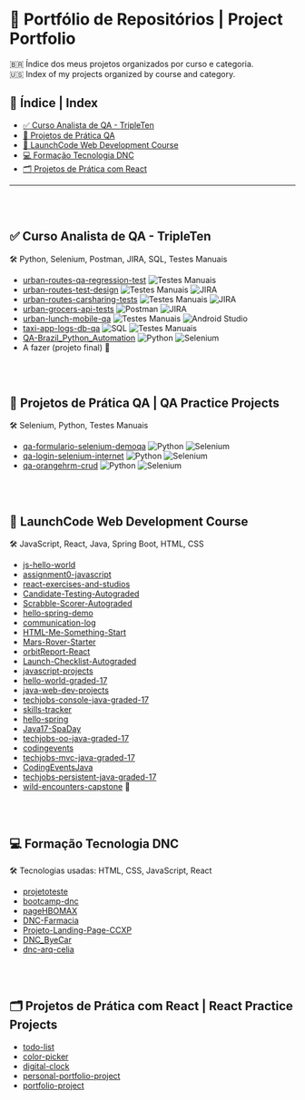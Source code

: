# 📁 Portfólio de Repositórios | Project Portfolio

🇧🇷 Índice dos meus projetos organizados por curso e categoria.  
🇺🇸 Index of my projects organized by course and category.

## 🔹 Índice | Index

- [✅ Curso Analista de QA - TripleTen](#curso-analista-de-qa-tripleten)
- [🤖 Projetos de Prática QA](#projetos-de-pratica-qa)
- [🚀 LaunchCode Web Development Course](#launchcode-web-development-course)
- [💻 Formação Tecnologia DNC](#formacao-tecnologia-dnc)
- [🗂️ Projetos de Prática com React](#projetos-pessoais)

---
<br>
<br>


## ✅ Curso Analista de QA - TripleTen <a name="curso-analista-de-qa-tripleten"></a>

🛠️ Python, Selenium, Postman, JIRA, SQL, Testes Manuais

- [urban-routes-qa-regression-test](https://github.com/celiapaivab/urban-routes-qa-regression-test) ![Testes Manuais](https://img.shields.io/badge/Testes_Manuais-darkgray?style=flat)
- [urban-routes-test-design](https://github.com/celiapaivab/urban-routes-test-design) ![Testes Manuais](https://img.shields.io/badge/Testes_Manuais-darkgray?style=flat) ![JIRA](https://img.shields.io/badge/JIRA-blue?style=flat&logo=jira&logoColor=white)
- [urban-routes-carsharing-tests](https://github.com/celiapaivab/urban-routes-carsharing-tests) ![Testes Manuais](https://img.shields.io/badge/Testes_Manuais-darkgray?style=flat) ![JIRA](https://img.shields.io/badge/JIRA-blue?style=flat&logo=jira&logoColor=white)
- [urban-grocers-api-tests](https://github.com/celiapaivab/urban-grocers-api-tests) ![Postman](https://img.shields.io/badge/Postman-orange?style=flat&logo=postman&logoColor=white) ![JIRA](https://img.shields.io/badge/JIRA-blue?style=flat&logo=jira&logoColor=white)
- [urban-lunch-mobile-qa](https://github.com/celiapaivab/urban-lunch-mobile-qa) ![Testes Manuais](https://img.shields.io/badge/Testes_Manuais-darkgray?style=flat) ![Android Studio](https://img.shields.io/badge/Android_Studio-green?style=flat)
- [taxi-app-logs-db-qa](https://github.com/celiapaivab/taxi-app-logs-db-qa) ![SQL](https://img.shields.io/badge/SQL-blue?style=flat) ![Testes Manuais](https://img.shields.io/badge/Testes_Manuais-darkgray?style=flat)
- [QA-Brazil_Python_Automation](https://github.com/celiapaivab/QA-Brazil_Python_Automation) ![Python](https://img.shields.io/badge/Python-blue?style=flat&logo=python&logoColor=white) ![Selenium](https://img.shields.io/badge/Selenium-green?style=flat&logo=selenium&logoColor=white)
- A fazer (projeto final) 🌟

<br>
<br>

## 🤖 Projetos de Prática QA | QA Practice Projects <a name="projetos-de-pratica-qa"></a>

🛠️ Selenium, Python, Testes Manuais

- [qa-formulario-selenium-demoqa](https://github.com/celiapaivab/qa-formulario-selenium-demoqa) ![Python](https://img.shields.io/badge/Python-blue?style=flat&logo=python&logoColor=white) ![Selenium](https://img.shields.io/badge/Selenium-green?style=flat&logo=selenium&logoColor=white)
- [qa-login-selenium-internet](https://github.com/celiapaivab/qa-login-selenium-internet) ![Python](https://img.shields.io/badge/Python-blue?style=flat&logo=python&logoColor=white) ![Selenium](https://img.shields.io/badge/Selenium-green?style=flat&logo=selenium&logoColor=white)
- [qa-orangehrm-crud](https://github.com/celiapaivab/qa-orangehrm-crud) ![Python](https://img.shields.io/badge/Python-blue?style=flat&logo=python&logoColor=white) ![Selenium](https://img.shields.io/badge/Selenium-green?style=flat&logo=selenium&logoColor=white)

<br>
<br>

## 🚀 LaunchCode Web Development Course <a name="launchcode-web-development-course"></a>

🛠️ JavaScript, React, Java, Spring Boot, HTML, CSS

- [js-hello-world](https://github.com/celiapaivab/js-hello-world)
- [assignment0-javascript](https://github.com/celiapaivab/assignment0-javascript)
- [react-exercises-and-studios](https://github.com/celiapaivab/react-exercises-and-studios)
- [Candidate-Testing-Autograded](https://github.com/celiapaivab/Candidate-Testing-Autograded)
- [Scrabble-Scorer-Autograded](https://github.com/celiapaivab/Scrabble-Scorer-Autograded)
- [hello-spring-demo](https://github.com/celiapaivab/hello-spring-demo)
- [communication-log](https://github.com/celiapaivab/communication-log)
- [HTML-Me-Something-Start](https://github.com/celiapaivab/HTML-Me-Something-Start)
- [Mars-Rover-Starter](https://github.com/celiapaivab/Mars-Rover-Starter)
- [orbitReport-React](https://github.com/celiapaivab/orbitReport-React)
- [Launch-Checklist-Autograded](https://github.com/celiapaivab/Launch-Checklist-Autograded)
- [javascript-projects](https://github.com/celiapaivab/javascript-projects)
- [hello-world-graded-17](https://github.com/celiapaivab/hello-world-graded-17)
- [java-web-dev-projects](https://github.com/celiapaivab/java-web-dev-projects)
- [techjobs-console-java-graded-17](https://github.com/celiapaivab/techjobs-console-java-graded-17)
- [skills-tracker](https://github.com/celiapaivab/skills-tracker)
- [hello-spring](https://github.com/celiapaivab/hello-spring)
- [Java17-SpaDay](https://github.com/celiapaivab/Java17-SpaDay)
- [techjobs-oo-java-graded-17](https://github.com/celiapaivab/techjobs-oo-java-graded-17)
- [codingevents](https://github.com/celiapaivab/codingevents)
- [techjobs-mvc-java-graded-17](https://github.com/celiapaivab/techjobs-mvc-java-graded-17)
- [CodingEventsJava](https://github.com/celiapaivab/CodingEventsJava)
- [techjobs-persistent-java-graded-17](https://github.com/celiapaivab/techjobs-persistent-java-graded-17)
- [wild-encounters-capstone](https://github.com/celiapaivab/wild-encounters-capstone) 🌟

<br>
<br>

## 💻 Formação Tecnologia DNC <a name="formacao-tecnologia-dnc"></a>

🛠️ Tecnologias usadas: HTML, CSS, JavaScript, React

- [projetoteste](https://github.com/celiapaivab/projetoteste)
- [bootcamp-dnc](https://github.com/celiapaivab/bootcamp-dnc)
- [pageHBOMAX](https://github.com/celiapaivab/pageHBOMAX)
- [DNC-Farmacia](https://github.com/celiapaivab/DNC-Farmacia)
- [Projeto-Landing-Page-CCXP](https://github.com/celiapaivab/Projeto-Landing-Page-CCXP)
- [DNC_ByeCar](https://github.com/celiapaivab/DNC_ByeCar)
- [dnc-arq-celia](https://github.com/celiapaivab/dnc-arq-celia)

<br>
<br>

## 🗂️ Projetos de Prática com React | React Practice Projects <a name="projetos-pessoais"></a>

- [todo-list](https://github.com/celiapaivab/todo-list)
- [color-picker](https://github.com/celiapaivab/color-picker)
- [digital-clock](https://github.com/celiapaivab/digital-clock)
- [personal-portfolio-project](https://github.com/celiapaivab/personal-portfolio-project)
- [portfolio-project](https://github.com/celiapaivab/portfolio-project)


